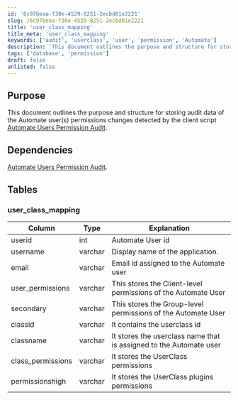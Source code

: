 ```yaml
---
id: '6c97beaa-f30e-4529-8251-2ecbd01e2221'
slug: /6c97beaa-f30e-4529-8251-2ecbd01e2221
title: 'user_class_mapping'
title_meta: 'user_class_mapping'
keywords: ['audit', 'userclass', 'user', 'permission', 'Automate']
description: 'This document outlines the purpose and structure for storing audit data of the Automate user(s) permissions changes'
tags: ['database', 'permission']
draft: false
unlisted: false
---
```


## Purpose

This document outlines the purpose and structure for storing audit data of the Automate user(s) permissions changes detected by the client script [Automate Users Permission Audit](/docs/daeddc31-ebd5-49f6-ae90-b812f6dbfb2a).

## Dependencies

[Automate Users Permission Audit](/docs/daeddc31-ebd5-49f6-ae90-b812f6dbfb2a).

## Tables

### user_class_mapping

| Column               | Type      | Explanation                                                                                     |
|----------------------|-----------|-------------------------------------------------------------------------------------------------|
| userid           | int       | Automate User id                                                                   |
| username          | varchar   | Display name of the application.                                                                 |
| email            | varchar   | Email id assigned to the Automate user                                                                   |
| user_permissions      | varchar   | This stores the Client-level permissions of the Automate User                                                           |
| secondary      | varchar   | This stores the Group-level permissions of the Automate User                                            |
| classid               | varchar   | It contains the userclass id                                                    |
| classname            | varchar  | It stores the userclass name that is assigned to the Automate user                                                         |
| class_permissions                | varchar   | It stores the UserClass permissions                                           |
| permissionshigh      | varchar  | It stores the UserClass plugins permissions |